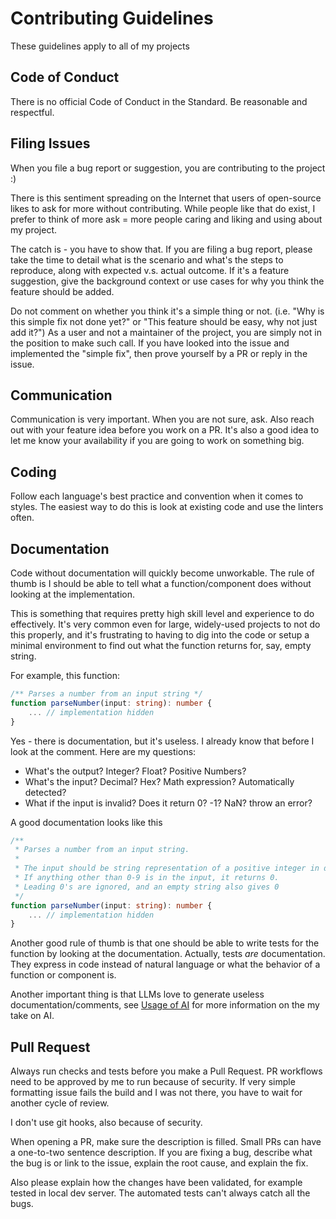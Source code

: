 # Contributing Guidelines

These guidelines apply to all of my projects

## Code of Conduct
There is no official Code of Conduct in the Standard. Be reasonable and respectful.

## Filing Issues
When you file a bug report or suggestion, you are contributing to the project :)

There is this sentiment spreading on the Internet that users of open-source
likes to ask for more without contributing. While people like that do exist,
I prefer to think of more ask = more people caring and liking and using about my project.

The catch is - you have to show that. If you are filing a bug report, please
take the time to detail what is the scenario and what's the steps to reproduce,
along with expected v.s. actual outcome. If it's a feature suggestion, give the background
context or use cases for why you think the feature should be added.

Do not comment on whether you think it's a simple thing or not.
(i.e. "Why is this simple fix not done yet?" or "This feature should be easy, why not just add it?")
As a user and not a maintainer of the project, you are simply not in the position to
make such call. If you have looked into the issue and implemented the "simple fix",
then prove yourself by a PR or reply in the issue.

## Communication
Communication is very important. When you are not sure, ask. Also reach out with your feature
idea before you work on a PR. It's also a good idea to let me know your availability
if you are going to work on something big.

## Coding
Follow each language's best practice and convention when it comes to styles.
The easiest way to do this is look at existing code and use the linters often.

## Documentation
Code without documentation will quickly become unworkable. The rule of thumb is
I should be able to tell what a function/component does without looking at the implementation.

This is something that requires pretty high skill level and experience to do effectively.
It's very common even for large, widely-used projects to not do this properly,
and it's frustrating to having to dig into the code or setup a minimal environment
to find out what the function returns for, say, empty string.

For example, this function:
```typescript
/** Parses a number from an input string */
function parseNumber(input: string): number {
    ... // implementation hidden
}
```
Yes - there is documentation, but it's useless. I already know that before I look at the comment.
Here are my questions:
- What's the output? Integer? Float? Positive Numbers?
- What's the input? Decimal? Hex? Math expression? Automatically detected?
- What if the input is invalid? Does it return 0? -1? NaN? throw an error?

A good documentation looks like this
```typescript
/** 
 * Parses a number from an input string.
 *
 * The input should be string representation of a positive integer in decimal.
 * If anything other than 0-9 is in the input, it returns 0.
 * Leading 0's are ignored, and an empty string also gives 0
 */
function parseNumber(input: string): number {
    ... // implementation hidden
}
```

Another good rule of thumb is that one should be able to write tests
for the function by looking at the documentation. Actually, tests *are* documentation.
They express in code instead of natural language or what the behavior of a function or component
is.

Another important thing is that LLMs love to generate useless documentation/comments,
see [Usage of AI](./ai_guidelines.md) for more information on the my take on AI.

## Pull Request
Always run checks and tests before you make a Pull Request. PR workflows need
to be approved by me to run because of security. If very simple formatting
issue fails the build and I was not there, you have to wait for another cycle
of review.

I don't use git hooks, also because of security.

When opening a PR, make sure the description is filled.
Small PRs can have a one-to-two sentence description. If you are fixing a bug,
describe what the bug is or link to the issue, explain the root cause, and explain
the fix.

Also please explain how the changes have been validated, for example tested in local
dev server. The automated tests can't always catch all the bugs.
